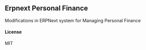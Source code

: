 ## Erpnext Personal Finance

Modifications in ERPNext system for Managing Personal Finance

#### License

MIT